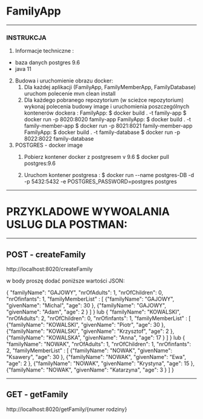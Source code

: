 # FamilyApp
-------------------------------------------------------------------
### INSTRUKCJA ###

1. Informacje techniczne :
- baza danych postgres 9.6
- java 11

2. Budowa i uruchomienie obrazu docker:
    1. Dla każdej aplikacji (FamilyApp, FamilyMemberApp, FamilyDatabase) uruchom polecenie
     mvn clean install
    2. Dla każdego pobranego repozytorium (w scieżce repozytorium) wykonaj polecenia budowy image i uruchomienia
     poszczególnych kontenerów dockera :
    FamilyApp:
        $ docker build . -t family-app
        $ docker run -p 8020:8020 family-app
    FamilyApp:
         $ docker build . -t family-member-app
         $ docker run -p 8021:8021 family-member-app
     FamilyApp:
          $ docker build . -t family-database
          $ docker run -p 8022:8022 family-database
3. POSTGRES  - docker image
    1. Pobierz kontener docker z postgresem v 9.6
    $ docker pull postgres:9.6

    2. Uruchom kontener postgresa :
    $  docker run  --name postgres-DB -d -p 5432:5432 -e POSTGRES_PASSWORD=postgres postgres
---------------------------------------------------------------------

# PRZYKLADOWE WYWOALANIA USLUG DLA POSTMAN:
------------------------------
POST -  createFamily
------------------------------
 http://localhost:8020/createFamily

 w body proszę dodać poniższe wartości JSON:

 {
    "familyName": "GAJOWY",
    "nrOfAdults": 1,
    "nrOfChildren": 0,
    "nrOfinfants": 1,
    "familyMemberList" : [
        {"familyName": "GAJOWY",
        "givenName": "Michal",
        "age": 30
        },
        {"familyName": "GAJOWY",
        "givenName": "Adam",
        "age": 2
        }
    ]
}
 lub
{
    "familyName": "KOWALSKI",
    "nrOfAdults": 2,
    "nrOfChildren": 0,
    "nrOfinfants": 1,
    "familyMemberList" : [
        {"familyName": "KOWALSKI",
        "givenName": "Piotr",
        "age": 30
        },
        {"familyName": "KOWALSKI",
        "givenName": "Krzysztof",
        "age": 2
        },
        {"familyName": "KOWALSKA",
        "givenName": "Anna",
        "age": 17
        }
    ]
}
lub
{
    "familyName": "NOWAK",
    "nrOfAdults": 1,
    "nrOfChildren": 1,
    "nrOfinfants": 2,
    "familyMemberList" : [
        {"familyName": "NOWAK",
        "givenName": "Ksawery",
        "age": 30
        },
        {"familyName": "NOWAK",
        "givenName": "Ewa",
        "age": 2
        },
        {"familyName": "NOWAK",
        "givenName": "Krystyna",
        "age": 15
        },
        {"familyName": "NOWAK",
        "givenName": "Katarzyna",
        "age": 3
        }
    ]
}

-----------------------------------------
GET - getFamily
-----------------------------------------
http://localhost:8020/getFamily/{numer rodziny}